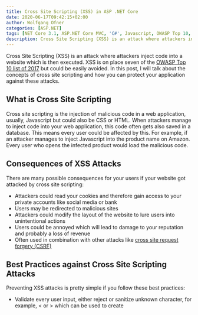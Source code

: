 ```yaml
---
title: Cross Site Scripting (XSS) in ASP .NET Core
date: 2020-06-17T09:42:15+02:00
author: Wolfgang Ofner
categories: [ASP.NET]
tags: [NET Core 3.1, ASP.NET Core MVC, 'C#', Javascript, OWASP Top 10, Security]
description: Cross Site Scripting (XSS) is an attack where attackers inject code into a website which is then executed. XSS is on place seven of the OWASP Top 10 2017.
---
```

Cross Site Scripting (XSS) is an attack where attackers inject code into a website which is then executed. XSS is on place seven of the <a href="https://owasp.org/www-project-top-ten/OWASP_Top_Ten_2017/" target="_blank" rel="noopener noreferrer">OWASP Top 10 list of 2017</a> but could be easily avoided. In this post, I will talk about the concepts of cross site scripting and how you can protect your application against these attacks.

## What is Cross Site Scripting

Cross site scripting is the injection of malicious code in a web application, usually, Javascript but could also be CSS or HTML. When attackers manage to inject code into your web application, this code often gets also saved in a database. This means every user could be affected by this. For example, if an attacker manages to inject Javascript into the product name on Amazon. Every user who opens the infected product would load the malicious code.

## Consequences of XSS Attacks

There are many possible consequences for your users if your website got attacked by cross site scripting:

  * Attackers could read your cookies and therefore gain access to your private accounts like social media or bank
  * Users may be redirected to malicious sites
  * Attackers could modify the layout of the website to lure users into unintentional actions
  * Users could be annoyed which will lead to damage to your reputation and probably a loss of revenue
  * Often used in combination with other attacks like [cross site request forgery (CSRF)](https://www.programmingwithwolfgang.com/cross-site-request-forgery-csrf-in-asp-net-core/)

## Best Practices against Cross Site Scripting Attacks

Preventing XSS attacks is pretty simple if you follow these best practices:

  * Validate every user input, either reject or sanitize unknown character, for example, < or > which can be used to create <script> tags
  * Test every input from an external source
  * Use HttpOnly for cookies so it is not readable by Javascript (therefore an attacker can&#8217;t use Javascript to read your cookies)
  * Use markdown instead of HTML editors

## Cross Site Scripting in ASP .NET Core

ASP .NET Core Is already pretty safe out of the box due to automatically encoding HTML, for example < gets encoded into &lt. Let&#8217;s have a look at two examples where XSS attacks can happen and how to prevent them. You can find the code for the demo on <a href="https://github.com/WolfgangOfner/MVC-XssDemo" target="_blank" rel="noopener noreferrer">Github</a>.

### ASP .NET Core 3.1 Demo

XSS can occur when you display text which a user entered. ASP .NET Core automatically encodes text when you use @Model, but displays the code as it if if you use @Html.Raw.

#### Preventing XSS Attacks in forms

The following code creates a form where the user can enter his user name. The input is displayed once in a safe way and once in an unsafe way.

```csharp  
@model Customer

<div asp-validation-summary="All"></div>

<form asp-action="Index">
    <div class="form-group">
        <label asp-for="UserName">Please enter your user name</label>
        <input type="text" class="form-control" asp-for="UserName" value="User">
    </div>
    <button type="submit" class="mt-md-1 btn btn-primary">Submit</button>
</form>

<br />

@if (!string.IsNullOrEmpty(Model.UserName))
{
    <div class="row">
        <p>Safe output: @(Model.UserName)</p>
    </div>
    <div class="row">
        <p>Unsafe output: @Html.Raw(Model.UserName)</p>
    </div>
}  
```

When a user enters his user name everything is fine. But when an attacker enters Javascript, the Javascript will be executed when the text is rendered inside the unsafe output

tag. When you enter the following code as your name:

```javascript  
<script>alert(&#8216;attacked&#8217;)</script>  
```

and click submit, an alert windows will be displayed.

<div class="col-12 col-sm-10 aligncenter">
  <a href="/assets/img/posts/2020/06/The-injected-code-got-executed.jpg"><img loading="lazy" src="/assets/img/posts/2020/06/The-injected-code-got-executed.jpg" alt="The injected code got executed causing Cross Site Scripting" /></a>
  
  <p>
    The injected code got executed
  </p>
</div>

When you click on OK, the text will be rendered into the safe output line and nothing will be displayed in the unsafe output line because the browser interprets the Javascript.

<div class="col-12 col-sm-10 aligncenter">
  <a href="/assets/img/posts/2020/06/The-Javascript-is-displayed-as-text-in-the-safe-output-line.jpg"><img loading="lazy" src="/assets/img/posts/2020/06/The-Javascript-is-displayed-as-text-in-the-safe-output-line.jpg" alt="The Javascript is displayed as text in the safe output line, no Cross Site Scripting possible" /></a>
  
  <p>
    The Javascript is displayed as text in the safe output line
  </p>
</div>

#### Preventing XSS Attacks in Query Parameters

Another way to inject code is through query parameters. If your application ready query parameters but doesn&#8217;t sanitize them, Javascript in it will be executed. The following code contains two forms. When you click on the button a query parameter will be read and printed to an alert box.

```csharp  
@using System.Text.Encodings.Web

@model Customer
@inject JavaScriptEncoder JavaScriptEncoder

<h2>Unsafe Javascript</h2>
<form asp-action="JavascriptAttack">
    @Html.HiddenFor(m => m.UserId)
    <div class="form-group">
        <label for="userName">Please enter your user id</label>
        <input type="text" class="form-control" id="userName" name="userName" value="User">
    </div>
    <button type="submit" class="mt-md-1 btn btn-primary" onclick="alert('Saving user name for account with id: @Context.Request.Query["userId"]');">Submit</button>
</form>
<br />
<h2>Safe Javascript</h2>
<form asp-action="JavascriptAttack">
    @Html.HiddenFor(m => m.UserId)
    <div class="form-group">
        <label for="userName2">Please enter your user id</label>
        <input type="text" class="form-control" id="userName2" name="userName2" value="User">
    </div>
    <button type="submit" class="mt-md-1 btn btn-primary" onclick="alert('Saving user name for account with id: @JavaScriptEncoder.Encode(Context.Request.Query["UserId"])');">Submit</button>
</form>
```

The first submit button will execute Javascript whereas the second one uses the JavaScriptEncode to encode the text first. To simulate an attack replace the value of the UserId with the following code and click enter:

```javascript  
%27);alert(&#8216;You got attacked&#8217;);//  
```

Click the submit button of the unsafe form and you will see two Javascript alerts. The first one saying &#8220;Saving user name for account with id: &#8221; and then a second one saying &#8220;You got attacked&#8221;.

<div class="col-12 col-sm-10 aligncenter">
  <a href="/assets/img/posts/2020/06/The-Javascript-got-executed.jpg"><img loading="lazy" src="/assets/img/posts/2020/06/The-Javascript-got-executed.jpg" alt="The Javascript got executed Cross Site Scripting" /></a>
  
  <p>
    The Javascript got executed
  </p>
</div>

When you click the submit button of the safe form, you will see the Javascript as text.

<div class="col-12 col-sm-10 aligncenter">
  <a href="/assets/img/posts/2020/06/The-Javascript-is-displayed-as-text-and-not-executed.jpg"><img loading="lazy" src="/assets/img/posts/2020/06/The-Javascript-is-displayed-as-text-and-not-executed.jpg" alt="The Javascript is displayed as text and not executed and no Cross Site Scripting" /></a>
  
  <p>
    The Javascript is displayed as text and not executed
  </p>
</div>

In reality, an attacker wouldn&#8217;t display an alert box but try to access your cookies or redirect you to a malicious website.

## Conclusion

This post showed what cross site scripting attacks are and how they can be executed. ASP .NET Core makes it very easy to prevent these attacks and to offer a great user experience to your users.

You can find the code for the demo on <a href="https://github.com/WolfgangOfner/MVC-XssDemo" target="_blank" rel="noopener noreferrer">Github</a>.